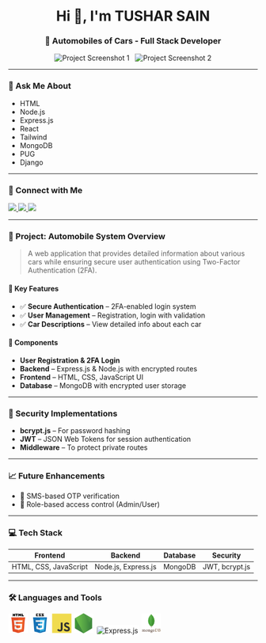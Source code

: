 <h1 align="center">Hi 👋, I'm TUSHAR SAIN</h1>
<h3 align="center">🚗 Automobiles of Cars - Full Stack Developer</h3>

<p align="center">
  <img src="https://github.com/user-attachments/assets/b63efbaf-2f6d-487c-bd94-fe845f1a7d3c" alt="Project Screenshot 1" width="45%" />
  &nbsp;
  <img src="https://github.com/user-attachments/assets/bae90570-c498-4e7b-963b-655235fc71b5" alt="Project Screenshot 2" width="45%" />
</p>

---

### 💬 Ask Me About

- HTML  
- Node.js  
- Express.js  
- React  
- Tailwind  
- MongoDB  
- PUG  
- Django  

---

### 🔗 Connect with Me

<p align="left">
  <a href="mailto:saintushar148@gmail.com">
    <img src="https://img.shields.io/badge/Email-D14836?style=for-the-badge&logo=gmail&logoColor=white" />
  </a>
  <a href="https://www.linkedin.com/in/tushar-sain14" target="_blank">
    <img src="https://img.shields.io/badge/LinkedIn-0077B5?style=for-the-badge&logo=linkedin&logoColor=white" />
  </a>
  <a href="https://github.com/tushar764" target="_blank">
    <img src="https://img.shields.io/badge/GitHub-100000?style=for-the-badge&logo=github&logoColor=white" />
  </a>
</p>

---

### 🚀 Project: Automobile System Overview

> A web application that provides detailed information about various cars while ensuring secure user authentication using Two-Factor Authentication (2FA).

#### 🔑 Key Features

- ✅ **Secure Authentication** – 2FA-enabled login system  
- ✅ **User Management** – Registration, login with validation  
- ✅ **Car Descriptions** – View detailed info about each car  

#### 🧩 Components

- **User Registration & 2FA Login**  
- **Backend** – Express.js & Node.js with encrypted routes  
- **Frontend** – HTML, CSS, JavaScript UI  
- **Database** – MongoDB with encrypted user storage  

---

### 🔐 Security Implementations

- **bcrypt.js** – For password hashing  
- **JWT** – JSON Web Tokens for session authentication  
- **Middleware** – To protect private routes  

---

### 📈 Future Enhancements

- 🔹 SMS-based OTP verification  
- 🔹 Role-based access control (Admin/User)  

---

### 💻 Tech Stack

| Frontend                | Backend             | Database | Security        |
|-------------------------|---------------------|----------|-----------------|
| HTML, CSS, JavaScript   | Node.js, Express.js | MongoDB  | JWT, bcrypt.js  |

---

### 🛠️ Languages and Tools

<p align="left">
  <img src="https://raw.githubusercontent.com/devicons/devicon/master/icons/html5/html5-original-wordmark.svg" width="40" alt="HTML" />
  <img src="https://raw.githubusercontent.com/devicons/devicon/master/icons/css3/css3-original-wordmark.svg" width="40" alt="CSS" />
  <img src="https://raw.githubusercontent.com/devicons/devicon/master/icons/javascript/javascript-original.svg" width="40" alt="JavaScript" />
  <img src="https://raw.githubusercontent.com/devicons/devicon/master/icons/nodejs/nodejs-original.svg" width="40" alt="Node.js" />
  <img src="https://upload.wikimedia.org/wikipedia/commons/6/64/Expressjs.png" width="40" alt="Express.js" style="background:white; padding:3px; border-radius:6px;" />
  <img src="https://raw.githubusercontent.com/devicons/devicon/master/icons/mongodb/mongodb-original-wordmark.svg" width="40" alt="MongoDB" />
</p>
